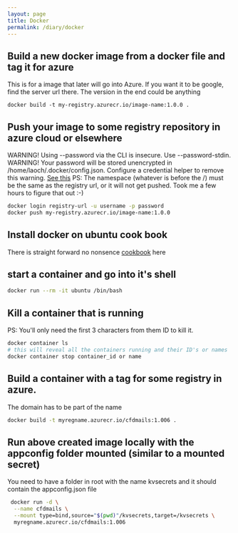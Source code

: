 ```yaml
---
layout: page
title: Docker
permalink: /diary/docker
---
```


## Build a new docker image from a docker file and tag it for azure
This is for a image that later will go into Azure. If you want it to be google, find the server url there. The version in the end could be anything
```
docker build -t my-registry.azurecr.io/image-name:1.0.0 .
```
## Push your image to some registry repository in azure cloud or elsewhere
WARNING! Using --password via the CLI is insecure. Use --password-stdin.
WARNING! Your password will be stored unencrypted in /home/laoch/.docker/config.json.
Configure a credential helper to remove this warning. [See this](
https://docs.docker.com/engine/reference/commandline/login/#credentials-store)
PS: The namespace (whatever is before the /) must be the same as the registry url, or it will not get pushed. Took me a few hours to figure that out :-)
```bash
docker login registry-url -u username -p password
docker push my-registry.azurecr.io/image-name:1.0.0
```
## Install docker on ubuntu cook book
There is straight forward no nonsence [cookbook](https://docs.docker.com/engine/install/ubuntu/) here

## start a container and go into it's shell
```bash
docker run --rm -it ubuntu /bin/bash
```
## Kill a container that is running
PS: You'll only need the first 3 characters from them ID to kill it.
```bash
docker container ls
# this will reveal all the containers running and their ID's or names
docker container stop container_id or name
```

## Build a container with a tag for some registry in azure.
The domain has to be part of the name

```bash
docker build -t myregname.azurecr.io/cfdmails:1.006 .
```
## Run above created image locally with the appconfig folder mounted (similar to a mounted secret)

You need to have a folder in root with the name kvsecrets and it should contain the appconfig.json file

```bash
 docker run -d \
  --name cfdmails \
  --mount type=bind,source="$(pwd)"/kvsecrets,target=/kvsecrets \
  myregname.azurecr.io/cfdmails:1.006
```